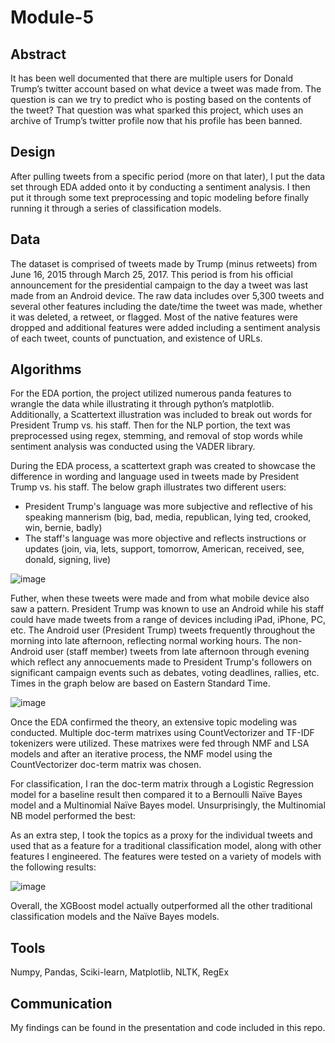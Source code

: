 # Module-5

## Abstract
It has been well documented that there are multiple users for Donald Trump’s twitter account based on what device a tweet was made from. The question is can we try to predict who is posting based on the contents of the tweet? That question was what sparked this project, which uses an archive of Trump’s twitter profile now that his profile has been banned. 

## Design
After pulling tweets from a specific period (more on that later), I put the data set through EDA added onto it by conducting a sentiment analysis. I then put it through some text preprocessing and topic modeling before finally running it through a series of classification models.

## Data
The dataset is comprised of tweets made by Trump (minus retweets) from June 16, 2015 through March 25, 2017. This period is from his official announcement for the presidential campaign to the day a tweet was last made from an Android device. The raw data includes over 5,300 tweets and several other features including the date/time the tweet was made, whether it was deleted, a retweet, or flagged. Most of the native features were dropped and additional features were added including a sentiment analysis of each tweet, counts of punctuation, and existence of URLs. 

## Algorithms
For the EDA portion, the project utilized numerous panda features to wrangle the data while illustrating it through python’s matplotlib. Additionally, a Scattertext illustration was included to break out words for President Trump vs. his staff. Then for the NLP portion, the text was preprocessed using regex, stemming, and removal of stop words while sentiment analysis was conducted using the VADER library. 

During the EDA process, a scattertext graph was created to showcase the difference in wording and language used in tweets made by President Trump vs. his staff. The below graph illustrates two different users: 
* President Trump's language was more subjective and reflective of his speaking mannerism (big, bad, media, republican, lying ted, crooked, win, bernie, badly) 
* The staff's language was more objective and reflects instructions or updates (join, via, lets, support, tomorrow, American, received, see, donald, signing, live) 

![image](https://user-images.githubusercontent.com/77559909/236008046-6afa2202-fe82-47f6-b243-da36b8f605b3.png)

Futher, when these tweets were made and from what mobile device also saw a pattern. President Trump was known to use an Android while his staff could have made tweets from a range of devices including iPad, iPhone, PC, etc. The Android user (President Trump) tweets frequently throughout the morning into late afternoon, reflecting normal working hours. The non-Android user (staff member) tweets from late afternoon through evening which reflect any annocuements made to President Trump's followers on significant campaign events such as debates, voting deadlines, rallies, etc. Times in the graph below are based on Eastern Standard Time. 

![image](https://user-images.githubusercontent.com/77559909/236009215-343b55c3-f3ec-4a8f-89b9-0a844f2dfa41.png)

Once the EDA confirmed the theory, an extensive topic modeling was conducted. Multiple doc-term matrixes using CountVectorizer and TF-IDF tokenizers were utilized. These matrixes were fed through NMF and LSA models and after an iterative process, the NMF model using the CountVectorizer doc-term matrix was chosen. 

For classification, I ran the doc-term matrix through a Logistic Regression model for a baseline result then compared it to a Bernoulli Naïve Bayes model and a Multinomial Naïve Bayes model. Unsurprisingly, the Multinomial NB model performed the best:
 
As an extra step, I took the topics as a proxy for the individual tweets and used that as a feature for a traditional classification model, along with other features I engineered. The features were tested on a variety of models with the following results:

![image](https://user-images.githubusercontent.com/77559909/165991807-95927b4c-ca02-4254-9556-4a9679204b77.png)
 
Overall, the XGBoost model actually outperformed all the other traditional classification models and the Naïve Bayes models. 

## Tools
Numpy, Pandas, Sciki-learn, Matplotlib, NLTK, RegEx

## Communication
My findings can be found in the presentation and code included in this repo. 
